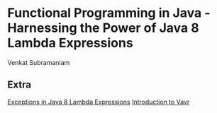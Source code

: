 # Functional Programming in Java - Harnessing the Power of Java 8 Lambda Expressions



Venkat Subramaniam


## Extra
 [Exceptions in Java 8 Lambda Expressions](http://www.baeldung.com/java-lambda-exceptions)
 [Introduction to Vavr](http://www.baeldung.com/vavr)
